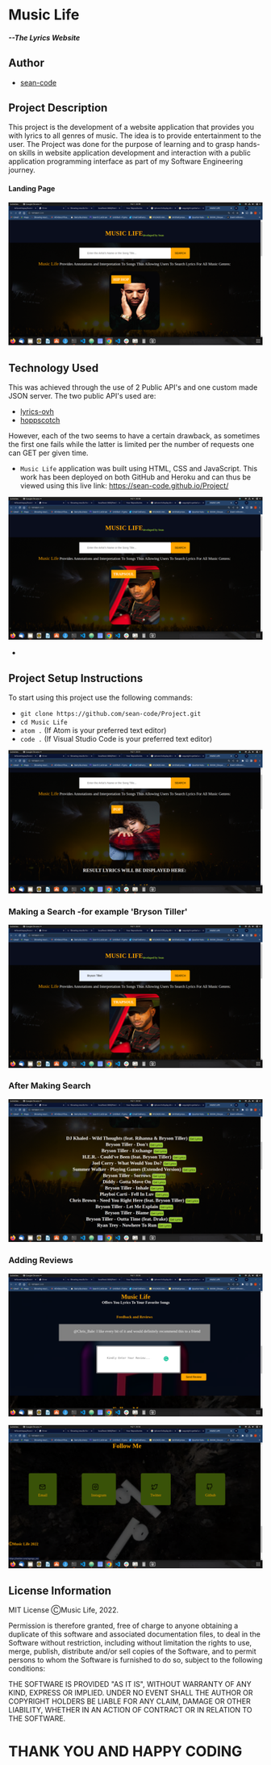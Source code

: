 # Music Life 
##### --The Lyrics Website

## Author
- [sean-code](https://github.com/sean-code)

## Project Description
This project is the development of a website application that provides you with lyrics to all genres of music.
The idea is to provide entertainment to the user.
The Project was done for the purpose of learning and to grasp hands-on skills in website application development and interaction with a public application programming interface as part of my Software Engineering journey.


#### Landing Page
![Drake](assets/images/Drake%20Landing%20Page.png)


## Technology Used
This was achieved through the use of 2 Public API's and one custom made JSON server.
The two public API's used are:
- [lyrics-ovh](https://api.lyrics.ovh)
- [hoppscotch](https://echo.hoppscotch.io)

However, each of the two seems to have a certain drawback, as sometimes the first one fails while the latter is limited per the number of requests one can GET per given time.

- `Music Life` application was built using HTML, CSS and JavaScript. 
This work has been deployed on both GitHub and Heroku and can thus be viewed using this live link: https://sean-code.github.io/Project/

![Bryson](assets/images/Tiller%20Landing%20Page.png)

+
## Project Setup Instructions
To start using this project use the following commands:

- `git clone https://github.com/sean-code/Project.git`
- `cd Music Life`
- `atom .` (If Atom is your preferred text editor)
- `code .` (If Visual Studio Code is your preferred text editor)


![Ella](assets/images/Ella%20Mai%20Landing%20Page.png)


### Making a Search -for example 'Bryson Tiller'
![Make Search](assets/images/Bryson%20Tiller%20Searched.png)



### After Making Search
![Search Results](assets/images/Search%20Results.png)


### Adding Reviews
![Reviews](assets/images/Reviews%20Part.png)



![Follow Me](assets/images/Follow%20Me.png)



## License Information
MIT License
ⒸMusic Life, 2022.

Permission is therefore granted, free of charge to anyone obtaining a duplicate
of this software and associated documentation files, to deal in the Software without restriction, including without limitation the rights to use, merge, publish, distribute and/or sell copies of the Software, and to permit persons to whom the Software is furnished to do so, subject to the following conditions:

THE SOFTWARE IS PROVIDED "AS IT IS", WITHOUT WARRANTY OF ANY KIND, EXPRESS OR
IMPLIED. UNDER NO EVENT SHALL THE
AUTHOR OR COPYRIGHT HOLDERS BE LIABLE FOR ANY CLAIM, DAMAGE OR OTHER
LIABILITY, WHETHER IN AN ACTION OF CONTRACT OR IN RELATION TO THE SOFTWARE.

# THANK YOU AND HAPPY CODING